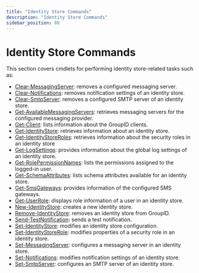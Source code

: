 ```yaml
---
title: "Identity Store Commands"
description: "Identity Store Commands"
sidebar_position: 80
---
```


# Identity Store Commands

This section covers cmdlets for performing identity store-related tasks such as:

- [Clear-MessagingServer](/docs/directorymanager/11.0/managementshell/identitystore/clearmessagingserver.md):
  removes a configured messaging server.
- [Clear-Notifications](/docs/directorymanager/11.0/managementshell/identitystore/clearnotifications.md):
  removes notification settings of an identity store.
- [Clear-SmtpServer](/docs/directorymanager/11.0/managementshell/identitystore/clearsmtpserver.md):
  removes a configured SMTP server of an identity store.
- [Get-AvailableMessagingServers](/docs/directorymanager/11.0/managementshell/identitystore/getavailablemessagingservers.md):
  retrieves messaging servers for the configured messaging provider.
- [Get-Client](/docs/directorymanager/11.0/managementshell/identitystore/getclient.md):
  lists information about the GroupID clients.
- [Get-IdentityStore](/docs/directorymanager/11.0/managementshell/identitystore/getidentitystore.md):
  retrieves information about an identity store.
- [Get-IdentityStoreRoles](/docs/directorymanager/11.0/managementshell/identitystore/getidentitystoreroles.md):
  retrieves information about the security roles in an identity store
- [Get-LogSettings](/docs/directorymanager/11.0/managementshell/identitystore/getlogsettings.md):
  provides information about the global log settings of an identity store.
- [Get-RolePermissionNames](/docs/directorymanager/11.0/managementshell/identitystore/getrolepermissionnames.md):
  lists the permissions assigned to the logged-in user.
- [Get-SchemaAttributes](/docs/directorymanager/11.0/managementshell/identitystore/getschemaattributes.md):
  lists schema attributes available for an identity store.
- [Get-SmsGateways](/docs/directorymanager/11.0/managementshell/identitystore/getsmsgateways.md):
  provides information of the configured SMS gateways.
- [Get-UserRole](/docs/directorymanager/11.0/managementshell/identitystore/getuserrole.md):
  displays role information of a user in an identity store.
- [New-IdentityStore](/docs/directorymanager/11.0/managementshell/identitystore/newidentitystore.md):
  creates a new identity store.
- [Remove-IdentityStore](/docs/directorymanager/11.0/managementshell/identitystore/removeidentitystore.md):
  removes an identity store from GroupID.
- [Send-TestNotification](/docs/directorymanager/11.0/managementshell/identitystore/sendtestnotification.md):
  sends a test notification.
- [Set-IdentityStore](/docs/directorymanager/11.0/managementshell/identitystore/setidentitystore.md):
  modifies an identity store configuration.
- [Set-IdentityStoreRole](/docs/directorymanager/11.0/managementshell/identitystore/setidentitystorerole.md):
  modifies properties of a security role in an identity store.
- [Set-MessagingServer](/docs/directorymanager/11.0/managementshell/identitystore/setmessagingserver.md):
  configures a messaging server in an identity store.
- [Set-Notifications](/docs/directorymanager/11.0/managementshell/identitystore/setnotifications.md):
  modifies notification settings of an identity store.
- [Set-SmtpServer](/docs/directorymanager/11.0/managementshell/identitystore/setsmtpserver.md):
  configures an SMTP server of an identity store.

